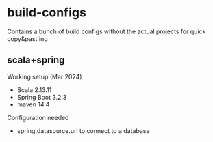 # build-configs
Contains a bunch of build configs without the actual projects for quick copy&amp;past'ing

## scala+spring

Working setup (Mar 2024)

* Scala 2.13.11 
* Spring Boot 3.2.3
* maven 14.4

Configuration needed

* spring.datasource.url to connect to a database

